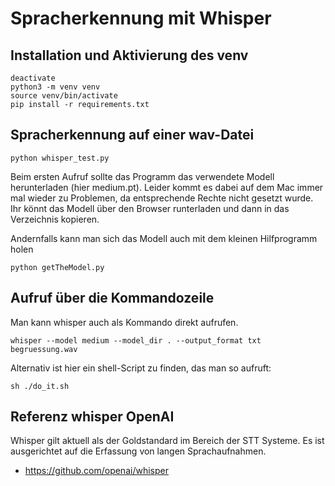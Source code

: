 # Spracherkennung mit Whisper

## Installation und Aktivierung des venv


```
deactivate
python3 -m venv venv
source venv/bin/activate
pip install -r requirements.txt

```

## Spracherkennung auf einer wav-Datei

```
python whisper_test.py

```

Beim ersten Aufruf sollte das Programm das verwendete Modell herunterladen (hier medium.pt). Leider kommt es dabei auf dem Mac immer mal wieder zu Problemen, da entsprechende Rechte nicht gesetzt wurde. Ihr könnt das Modell über den Browser runterladen und dann in das Verzeichnis kopieren.

Andernfalls kann man sich das Modell auch mit dem kleinen Hilfprogramm holen

```
python getTheModel.py

```


## Aufruf über die Kommandozeile

Man kann whisper auch als Kommando direkt aufrufen. 

```
whisper --model medium --model_dir . --output_format txt begruessung.wav

```

Alternativ ist hier ein shell-Script zu finden, das man so aufruft:

```
sh ./do_it.sh

```

## Referenz whisper OpenAI

Whisper gilt aktuell als der Goldstandard im Bereich der STT Systeme. Es ist ausgerichtet auf die Erfassung von langen Sprachaufnahmen. 

- https://github.com/openai/whisper
  

